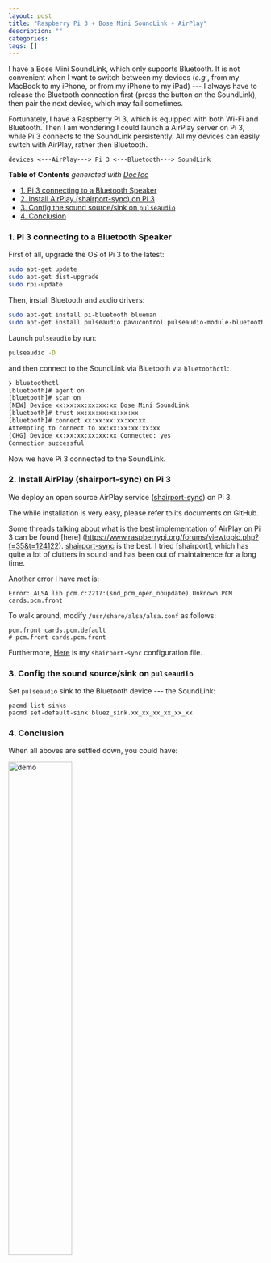 ```yaml
---
layout: post
title: "Raspberry Pi 3 + Bose Mini SoundLink + AirPlay"
description: ""
categories: 
tags: []
---
```


I have a Bose Mini SoundLink, which only supports Bluetooth. It is not convenient when I want to switch between my devices (_e.g._, from my MacBook to my iPhone, or from my iPhone to my iPad) --- I always have to release the Bluetooth connection first (press the button on the SoundLink), then pair the next device, which may fail sometimes.

Fortunately, I have a Raspberry Pi 3, which is equipped with both Wi-Fi and Bluetooth. Then I am wondering I could launch a AirPlay server on Pi 3, while Pi 3 connects to the SoundLink persistently. All my devices can easily switch with AirPlay, rather then Bluetooth.

```
devices <---AirPlay---> Pi 3 <---Bluetooth---> SoundLink
```

<!-- START doctoc generated TOC please keep comment here to allow auto update -->
<!-- DON'T EDIT THIS SECTION, INSTEAD RE-RUN doctoc TO UPDATE -->
**Table of Contents**  *generated with [DocToc](https://github.com/thlorenz/doctoc)*

- [1. Pi 3 connecting to a Bluetooth Speaker](#1-pi-3-connecting-to-a-bluetooth-speaker)
- [2. Install AirPlay (shairport-sync) on Pi 3](#2-install-airplay-shairport-sync-on-pi-3)
- [3. Config the sound source/sink on `pulseaudio`](#3-config-the-sound-sourcesink-on-pulseaudio)
- [4. Conclusion](#4-conclusion)

<!-- END doctoc generated TOC please keep comment here to allow auto update -->

### 1. Pi 3 connecting to a Bluetooth Speaker

First of all, upgrade the OS of Pi 3 to the latest:

```bash
sudo apt-get update
sudo apt-get dist-upgrade
sudo rpi-update
```

Then, install Bluetooth and audio drivers:

```bash
sudo apt-get install pi-bluetooth blueman
sudo apt-get install pulseaudio pavucontrol pulseaudio-module-bluetooth
```

Launch `pulseaudio` by run:

```bash
pulseaudio -D
```

and then connect to the SoundLink via Bluetooth via `bluetoothctl`:

```bash
❯ bluetoothctl
[bluetooth]# agent on
[bluetooth]# scan on
[NEW] Device xx:xx:xx:xx:xx:xx Bose Mini SoundLink
[bluetooth]# trust xx:xx:xx:xx:xx:xx
[bluetooth]# connect xx:xx:xx:xx:xx:xx
Attempting to connect to xx:xx:xx:xx:xx:xx
[CHG] Device xx:xx:xx:xx:xx:xx Connected: yes
Connection successful
```

Now we have Pi 3 connected to the SoundLink.

### 2. Install AirPlay (shairport-sync) on Pi 3

We deploy an open source AirPlay service ([shairport-sync](https://github.com/mikebrady/shairport-sync)) on Pi 3. 

The while installation is very easy, please refer to its documents on GitHub.

Some threads talking about what is the best implementation of AirPlay on Pi 3 can be found [here] (https://www.raspberrypi.org/forums/viewtopic.php?f=35&t=124122). [shairport-sync](https://github.com/mikebrady/shairport-sync) is the best. I tried [shairport], which has quite a lot of clutters in sound and has been out of maintainence for a long time.

Another error I have met is:
```
Error: ALSA lib pcm.c:2217:(snd_pcm_open_noupdate) Unknown PCM cards.pcm.front
```

To walk around, modify `/usr/share/alsa/alsa.conf` as follows:

```
pcm.front cards.pcm.default
# pcm.front cards.pcm.front
```

Furthermore, [Here](https://gist.github.com/chapter09/a9513640035b754813c0bb4e240f6f66) is my `shairport-sync` configuration file.


### 3. Config the sound source/sink on `pulseaudio`

Set `pulseaudio` sink to the Bluetooth device --- the SoundLink:

```
pacmd list-sinks
pacmd set-default-sink bluez_sink.xx_xx_xx_xx_xx_xx
```

### 4. Conclusion

When all aboves are settled down, you could have:

<img src="https://i.imgsafe.org/5930cdae4b.png" alt="demo" style="width: 50%;"/>











